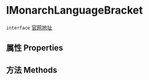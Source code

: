 # IMonarchLanguageBracket
`interface` [官网地址](https://microsoft.github.io/monaco-editor/docs.html#interfaces/languages.IMonarchLanguageBracket.html)
## 属性 Properties
## 方法 Methods

